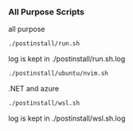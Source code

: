 ### All Purpose Scripts

all purpose
```bash
./postinstall/run.sh
```
log is kept in
./postinstall/run.sh.log

```bash
./postinstall/ubuntu/nvim.sh
```

.NET and azure
```bash
./postinstall/wsl.sh
```
log is kept in
./postinstall/wsl.sh.log
